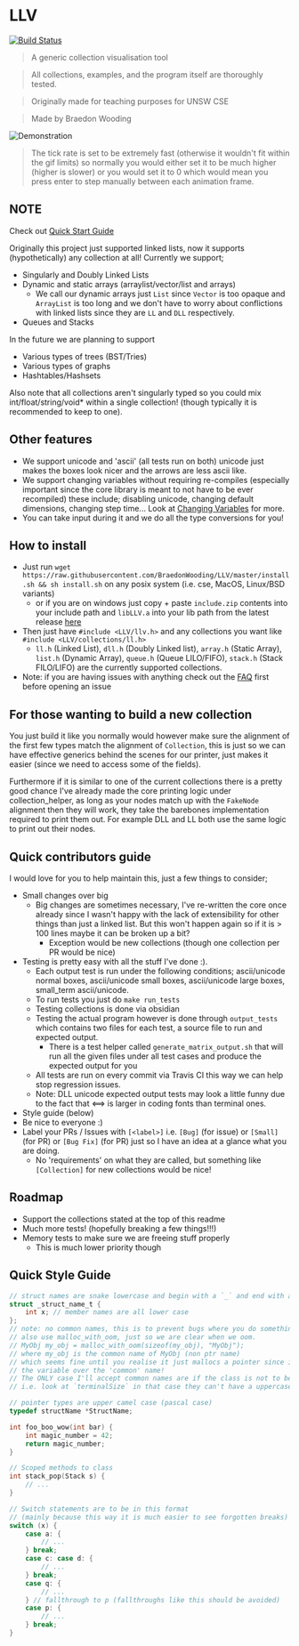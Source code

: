 # LLV

[![Build Status](https://travis-ci.com/BraedonWooding/LLV.svg?branch=master)](https://travis-ci.com/BraedonWooding/LLV)

> A generic collection visualisation tool

> All collections, examples, and the program itself are thoroughly tested.

> Originally made for teaching purposes for UNSW CSE

> Made by Braedon Wooding

![Demonstration](https://user-images.githubusercontent.com/22880786/51027673-9d2a4d00-15e5-11e9-9ead-787631546460.gif)

> The tick rate is set to be extremely fast (otherwise it wouldn't fit within the gif limits) so normally you would either set it to be much higher (higher is slower) or you would set it to 0 which would mean you press enter to step manually between each animation frame.

## NOTE

Check out [Quick Start Guide](https://github.com/BraedonWooding/LLV/wiki/Quick-Start)

Originally this project just supported linked lists, now it supports (hypothetically) any collection at all!  Currently we support;

- Singularly and Doubly Linked Lists
- Dynamic and static arrays (arraylist/vector/list and arrays)
  - We call our dynamic arrays just `List` since `Vector` is too opaque and `ArrayList` is too long and we don't have to worry about conflictions with linked lists since they are `LL` and `DLL` respectively.
- Queues and Stacks

In the future we are planning to support

- Various types of trees (BST/Tries)
- Various types of graphs
- Hashtables/Hashsets

Also note that all collections aren't singularly typed so you could mix int/float/string/void* within a single collection!  (though typically it is recommended to keep to one).

## Other features

- We support unicode and 'ascii' (all tests run on both) unicode just makes the boxes look nicer and the arrows are less ascii like.
- We support changing variables without requiring re-compiles (especially important since the core library is meant to not have to be ever recompiled) these include; disabling unicode, changing default dimensions, changing step time...  Look at [Changing Variables](https://github.com/BraedonWooding/LLV/wiki/Reference-Sheet#variables) for more.
- You can take input during it and we do all the type conversions for you!

## How to install

- Just run `wget https://raw.githubusercontent.com/BraedonWooding/LLV/master/install.sh && sh install.sh` on any posix system (i.e. cse, MacOS, Linux/BSD variants)
  - or if you are on windows just copy + paste `include.zip` contents into your include path and `libLLV.a` into your lib path from the latest release [here](https://github.com/BraedonWooding/LLV/releases)
- Then just have `#include <LLV/llv.h>` and any collections you want like `#include <LLV/collections/ll.h>`
  - `ll.h` (Linked List), `dll.h` (Doubly Linked list), `array.h` (Static Array), `list.h` (Dynamic Array), `queue.h` (Queue LILO/FIFO), `stack.h` (Stack FILO/LIFO) are the currently supported collections.
- Note: if you are having issues with anything check out the [FAQ](https://github.com/BraedonWooding/LLV/wiki/FAQ) first before opening an issue

## For those wanting to build a new collection

You just build it like you normally would however make sure the alignment of the first few types match the alignment of `Collection`, this is just so we can have effective generics behind the scenes for our printer, just makes it easier (since we need to access some of the fields).

Furthermore if it is similar to one of the current collections there is a pretty good chance I've already made the core printing logic under collection_helper, as long as your nodes match up with the `FakeNode` alignment then they will work, they take the barebones implementation required to print them out.  For example DLL and LL both use the same logic to print out their nodes.

## Quick contributors guide

I would love for you to help maintain this, just a few things to consider;

- Small changes over big
  - Big changes are sometimes necessary, I've re-written the core once already
    since I wasn't happy with the lack of extensibility for other things than
    just a linked list.  But this won't happen again so if it is > 100 lines maybe it can be broken up a bit?
    - Exception would be new collections (though one collection per PR would be nice)
- Testing is pretty easy with all the stuff I've done :).
  - Each output test is run under the following conditions; ascii/unicode normal boxes, ascii/unicode small boxes, ascii/unicode large boxes, small_term ascii/unicode.
  - To run tests you just do `make run_tests`
  - Testing collections is done via obsidian
  - Testing the actual program however is done through `output_tests` which contains two files for each test, a source file to run and expected output.
    - There is a test helper called `generate_matrix_output.sh` that will run all the given files under all test cases and produce the expected output for you
  - All tests are run on every commit via Travis CI this way we can help stop regression issues.
  - Note: DLL unicode expected output tests may look a little funny due to the fact that ⟺ is larger in coding fonts than terminal ones.
- Style guide (below)
- Be nice to everyone :)
- Label your PRs / Issues with `[<label>]` i.e. `[Bug]` (for issue) or `[Small]` (for PR)
  or `[Bug Fix]` (for PR) just so I have an idea at a glance what you are doing.
  - No 'requirements' on what they are called, but something like `[Collection]` for new collections would be nice!

## Roadmap

- Support the collections stated at the top of this readme
- Much more tests! (hopefully breaking a few things!!!)
- Memory tests to make sure we are freeing stuff properly
  - This is much lower priority though

## Quick Style Guide

```C
// struct names are snake lowercase and begin with a `_` and end with a `_t`
struct _struct_name_t {
    int x; // member names are all lower case
};
// note: no common names, this is to prevent bugs where you do something like
// also use malloc_with_oom, just so we are clear when we oom.
// MyObj my_obj = malloc_with_oom(sizeof(my_obj), "MyObj");
// where my_obj is the common name of MyObj (non ptr name)
// which seems fine until you realise it just mallocs a pointer since it proritises
// the variable over the 'common' name!
// The ONLY case I'll accept common names are if the class is not to be malloc'd
// i.e. look at `terminalSize` in that case they can't have a uppercase pointer name

// pointer types are upper camel case (pascal case)
typedef structName *StructName;

int foo_boo_wow(int bar) {
    int magic_number = 42;
    return magic_number;
}

// Scoped methods to class
int stack_pop(Stack s) {
    // ...
}

// Switch statements are to be in this format
// (mainly because this way it is much easier to see forgotten breaks)
switch (x) {
    case a: {
        // ...
    } break;
    case c: case d: {
        // ...
    } break;
    case q: {
        // ...
    } // fallthrough to p (fallthroughs like this should be avoided)
    case p: {
        // ...
    } break;
}
```
